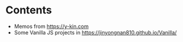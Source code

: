 # Contents

- Memos from https://y-kin.com
- Some Vanilla JS projects in https://jinyongnan810.github.io/Vanilla/
